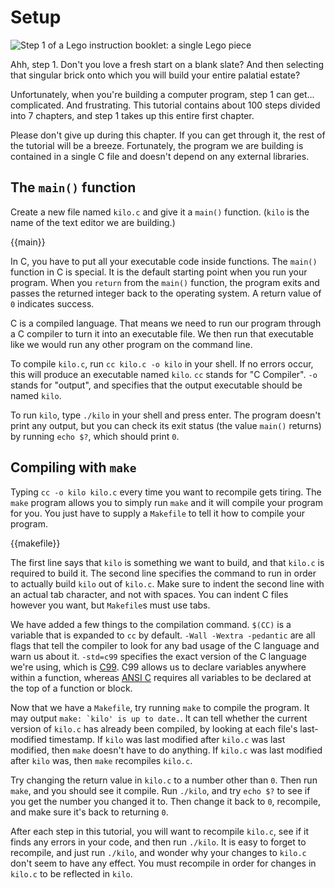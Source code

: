 # Setup

![Step 1 of a Lego instruction booklet: a single Lego piece](i/lego-step-one.png)

Ahh, step 1. Don't you love a fresh start on a blank slate? And then selecting
that singular brick onto which you will build your entire palatial estate?

Unfortunately, when you're building a computer program, step 1 can get...
complicated. And frustrating. This tutorial contains about 100 steps divided
into 7 chapters, and step 1 takes up this entire first chapter.

Please don't give up during this chapter. If you can get through it, the rest
of the tutorial will be a breeze. Fortunately, the program we are building is
contained in a single C file and doesn't depend on any external libraries.

## The `main()` function

Create a new file named `kilo.c` and give it a `main()` function. (`kilo` is
the name of the text editor we are building.)

{{main}}

In C, you have to put all your executable code inside functions. The `main()`
function in C is special. It is the default starting point when you run your
program. When you `return` from the `main()` function, the program exits
and passes the returned integer back to the operating system. A return value of
`0` indicates success.

C is a compiled language. That means we need to run our program through a C
compiler to turn it into an executable file. We then run that executable like
we would run any other program on the command line.

To compile `kilo.c`, run `cc kilo.c -o kilo` in your shell. If no errors occur,
this will produce an executable named `kilo`. `cc` stands for "C Compiler".
`-o` stands for "output", and specifies that the output executable should be
named `kilo`.

To run `kilo`, type `./kilo` in your shell and press enter. The program doesn't
print any output, but you can check its exit status (the value `main()`
returns) by running `echo $?`, which should print `0`.

## Compiling with `make`

Typing `cc -o kilo kilo.c` every time you want to recompile gets tiring. The
`make` program allows you to simply run `make` and it will compile your program
for you. You just have to supply a `Makefile` to tell it how to compile your
program.

{{makefile}}

The first line says that `kilo` is something we want to build, and that
`kilo.c` is required to build it. The second line specifies the command to run
in order to actually build `kilo` out of `kilo.c`. Make sure to indent the
second line with an actual tab character, and not with spaces. You can indent C
files however you want, but `Makefile`s must use tabs.

We have added a few things to the compilation command. `$(CC)` is a variable
that is expanded to `cc` by default. `-Wall -Wextra -pedantic` are all flags
that tell the compiler to look for any bad usage of the C language and warn us
about it. `-std=c99` specifies the exact version of the C language we're using,
which is [C99](https://en.wikipedia.org/wiki/C99). C99 allows us to declare
variables anywhere within a function, whereas
[ANSI C](https://en.wikipedia.org/wiki/ANSI_C) requires all variables to be
declared at the top of a function or block.

Now that we have a `Makefile`, try running `make` to compile the program. It
may output ``make: `kilo' is up to date.``. It can tell whether the current
version of `kilo.c` has already been compiled, by looking at each file's
last-modified timestamp. If `kilo` was last modified after `kilo.c` was last
modified, then `make` doesn't have to do anything. If `kilo.c` was last
modified after `kilo` was, then `make` recompiles `kilo.c`.

Try changing the return value in `kilo.c` to a number other than `0`. Then run
`make`, and you should see it compile. Run `./kilo`, and try `echo $?` to see
if you get the number you changed it to. Then change it back to `0`, recompile,
and make sure it's back to returning `0`.

After each step in this tutorial, you will want to recompile `kilo.c`, see if
it finds any errors in your code, and then run `./kilo`. It is easy to forget
to recompile, and just run `./kilo`, and wonder why your changes to `kilo.c`
don't seem to have any effect. You must recompile in order for changes in
`kilo.c` to be reflected in `kilo`.

